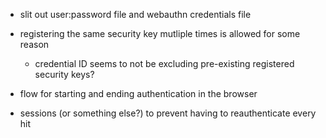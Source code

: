 - slit out user:password file and webauthn credentials file

- registering the same security key mutliple times is allowed for some reason
  - credential ID seems to not be excluding pre-existing registered security
    keys?

- flow for starting and ending authentication in the browser

- sessions (or something else?) to prevent having to reauthenticate every hit
